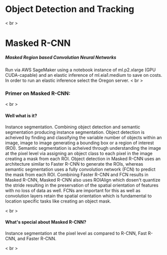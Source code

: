 # Object Detection and Tracking

< br \>

# Masked R-CNN
##### Masked Region based Convolution Neural Networks
Run via AWS SageMaker using a notebook instance of ml.p2.xlarge (GPU CUDA-capable) and an elastic inference of ml.eia1.medium to save on costs. In order to run an elastic inference select the Oregon server.
< br \>
### Primer on Masked R-CNN:
< br \>
#### Well what is it?
Instance segmentation. Combining object detection and semantic segmentation producing instance segmentation. Object detection is acheived by finding and classifying the variable number of objects within an image, image to image generating a bounding box or a region of interest (ROI). Semantic segmentation is acheived through understanding the image at the pixel level via assigning an object class to each pixel in the image creating a mask from each ROI. Object detection in Masked R-CNN uses an architecture similar to Faster R-CNN to generate the ROIs, whereas semantic segmentation uses a fully convolution network (FCN) to predict the mask from each ROI. Combining Faster R-CNN and FCN results in Masked R-CNN, Masked R-CNN also uses ROIAlign which dosen't quantize the stride resulting in the preservation of the spatial orientation of features with no loss of data as well. FCNs are important for this as well as convolution layers retain the spatial orientation which is fundamental to location specific tasks like creating an object mask.

< br \>

#### What's special about Masked R-CNN?
Instance segmentation at the pixel level as compared to R-CNN, Fast R-CNN, and Faster R-CNN.



< br \>

